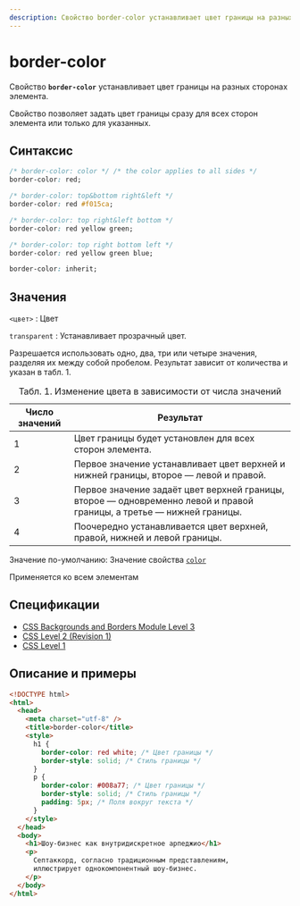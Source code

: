 ```yaml
---
description: Свойство border-color устанавливает цвет границы на разных сторонах элемента
---
```


# border-color

Свойство **`border-color`** устанавливает цвет границы на разных сторонах элемента.

Свойство позволяет задать цвет границы сразу для всех сторон элемента или только для указанных.

## Синтаксис

```css
/* border-color: color */ /* the color applies to all sides */
border-color: red;

/* border-color: top&bottom right&left */
border-color: red #f015ca;

/* border-color: top right&left bottom */
border-color: red yellow green;

/* border-color: top right bottom left */
border-color: red yellow green blue;

border-color: inherit;
```

## Значения

`<цвет>`
: Цвет

`transparent`
: Устанавливает прозрачный цвет.

Разрешается использовать одно, два, три или четыре значения, разделяя их между собой пробелом. Результат зависит от количества и указан в табл. 1.

<table>
<caption> Табл. 1. Изменение цвета в зависимости от числа значений</caption>
<thead>
<tr><th>Число значений</th><th>Результат</th></tr>
</thead>
<tbody>
<tr><td>1</td><td>Цвет границы будет установлен для всех сторон элемента.</td></tr>
<tr><td>2</td><td>Первое значение устанавливает цвет верхней и нижней границы, второе — левой и правой.</td></tr>
<tr><td>3</td><td>Первое значение задаёт цвет верхней границы, второе — одновременно левой и правой границы, а третье — нижней границы.</td></tr>
<tr><td>4</td><td>Поочередно устанавливается цвет верхней, правой, нижней и левой границы.</td></tr>
</tbody>
</table>

Значение по-умолчанию: Значение свойства [`color`](color.md)

Применяется ко всем элементам

## Спецификации

- [CSS Backgrounds and Borders Module Level 3](http://dev.w3.org/csswg/css3-background/#border-color)
- [CSS Level 2 (Revision 1)](http://www.w3.org/TR/CSS2/box.html#border-color-properties)
- [CSS Level 1](http://www.w3.org/TR/CSS1/#border-color)

## Описание и примеры

```html
<!DOCTYPE html>
<html>
  <head>
    <meta charset="utf-8" />
    <title>border-color</title>
    <style>
      h1 {
        border-color: red white; /* Цвет границы */
        border-style: solid; /* Стиль границы */
      }
      p {
        border-color: #008a77; /* Цвет границы */
        border-style: solid; /* Стиль границы */
        padding: 5px; /* Поля вокруг текста */
      }
    </style>
  </head>
  <body>
    <h1>Шоу-бизнес как внутридискретное арпеджио</h1>
    <p>
      Септаккорд, согласно традиционным представлениям,
      иллюстрирует однокомпонентный шоу-бизнес.
    </p>
  </body>
</html>
```
